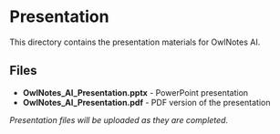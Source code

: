 # Presentation

This directory contains the presentation materials for OwlNotes AI.

## Files

- **OwlNotes_AI_Presentation.pptx** - PowerPoint presentation
- **OwlNotes_AI_Presentation.pdf** - PDF version of the presentation

*Presentation files will be uploaded as they are completed.*
